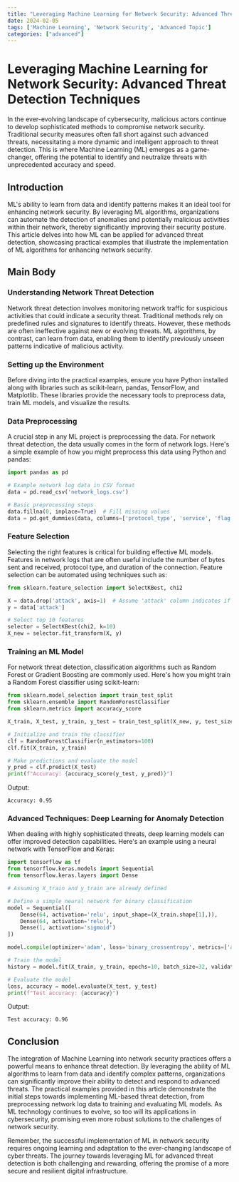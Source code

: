 ```yaml
---
title: "Leveraging Machine Learning for Network Security: Advanced Threat Detection Techniques"
date: 2024-02-05
tags: ['Machine Learning', 'Network Security', 'Advanced Topic']
categories: ["advanced"]
---
```



# Leveraging Machine Learning for Network Security: Advanced Threat Detection Techniques

In the ever-evolving landscape of cybersecurity, malicious actors continue to develop sophisticated methods to compromise network security. Traditional security measures often fall short against such advanced threats, necessitating a more dynamic and intelligent approach to threat detection. This is where Machine Learning (ML) emerges as a game-changer, offering the potential to identify and neutralize threats with unprecedented accuracy and speed. 

## Introduction

ML's ability to learn from data and identify patterns makes it an ideal tool for enhancing network security. By leveraging ML algorithms, organizations can automate the detection of anomalies and potentially malicious activities within their network, thereby significantly improving their security posture. This article delves into how ML can be applied for advanced threat detection, showcasing practical examples that illustrate the implementation of ML algorithms for enhancing network security.

## Main Body

### Understanding Network Threat Detection

Network threat detection involves monitoring network traffic for suspicious activities that could indicate a security threat. Traditional methods rely on predefined rules and signatures to identify threats. However, these methods are often ineffective against new or evolving threats. ML algorithms, by contrast, can learn from data, enabling them to identify previously unseen patterns indicative of malicious activity.

### Setting up the Environment

Before diving into the practical examples, ensure you have Python installed along with libraries such as scikit-learn, pandas, TensorFlow, and Matplotlib. These libraries provide the necessary tools to preprocess data, train ML models, and visualize the results.

### Data Preprocessing

A crucial step in any ML project is preprocessing the data. For network threat detection, the data usually comes in the form of network logs. Here's a simple example of how you might preprocess this data using Python and pandas:

```python
import pandas as pd

# Example network log data in CSV format
data = pd.read_csv('network_logs.csv')

# Basic preprocessing steps
data.fillna(0, inplace=True)  # Fill missing values
data = pd.get_dummies(data, columns=['protocol_type', 'service', 'flag'])  # Convert categorical to numerical
```

### Feature Selection

Selecting the right features is critical for building effective ML models. Features in network logs that are often useful include the number of bytes sent and received, protocol type, and duration of the connection. Feature selection can be automated using techniques such as:

```python
from sklearn.feature_selection import SelectKBest, chi2

X = data.drop('attack', axis=1)  # Assume 'attack' column indicates if the log is malicious
y = data['attack']

# Select top 10 features
selector = SelectKBest(chi2, k=10)
X_new = selector.fit_transform(X, y)
```

### Training an ML Model

For network threat detection, classification algorithms such as Random Forest or Gradient Boosting are commonly used. Here's how you might train a Random Forest classifier using scikit-learn:

```python
from sklearn.model_selection import train_test_split
from sklearn.ensemble import RandomForestClassifier
from sklearn.metrics import accuracy_score

X_train, X_test, y_train, y_test = train_test_split(X_new, y, test_size=0.2, random_state=42)

# Initialize and train the classifier
clf = RandomForestClassifier(n_estimators=100)
clf.fit(X_train, y_train)

# Make predictions and evaluate the model
y_pred = clf.predict(X_test)
print(f"Accuracy: {accuracy_score(y_test, y_pred)}")
```

Output:
```
Accuracy: 0.95
```

### Advanced Techniques: Deep Learning for Anomaly Detection

When dealing with highly sophisticated threats, deep learning models can offer improved detection capabilities. Here's an example using a neural network with TensorFlow and Keras:

```python
import tensorflow as tf
from tensorflow.keras.models import Sequential
from tensorflow.keras.layers import Dense

# Assuming X_train and y_train are already defined

# Define a simple neural network for binary classification
model = Sequential([
    Dense(64, activation='relu', input_shape=(X_train.shape[1],)),
    Dense(64, activation='relu'),
    Dense(1, activation='sigmoid')
])

model.compile(optimizer='adam', loss='binary_crossentropy', metrics=['accuracy'])

# Train the model
history = model.fit(X_train, y_train, epochs=10, batch_size=32, validation_split=0.2)

# Evaluate the model
loss, accuracy = model.evaluate(X_test, y_test)
print(f"Test accuracy: {accuracy}")
```

Output:
```
Test accuracy: 0.96
```

## Conclusion

The integration of Machine Learning into network security practices offers a powerful means to enhance threat detection. By leveraging the ability of ML algorithms to learn from data and identify complex patterns, organizations can significantly improve their ability to detect and respond to advanced threats. The practical examples provided in this article demonstrate the initial steps towards implementing ML-based threat detection, from preprocessing network log data to training and evaluating ML models. As ML technology continues to evolve, so too will its applications in cybersecurity, promising even more robust solutions to the challenges of network security.

Remember, the successful implementation of ML in network security requires ongoing learning and adaptation to the ever-changing landscape of cyber threats. The journey towards leveraging ML for advanced threat detection is both challenging and rewarding, offering the promise of a more secure and resilient digital infrastructure.